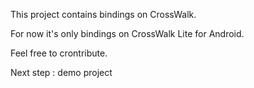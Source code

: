 This project contains bindings on CrossWalk.

For now it's only bindings on CrossWalk Lite for Android.

Feel free to crontribute.

Next step : demo project